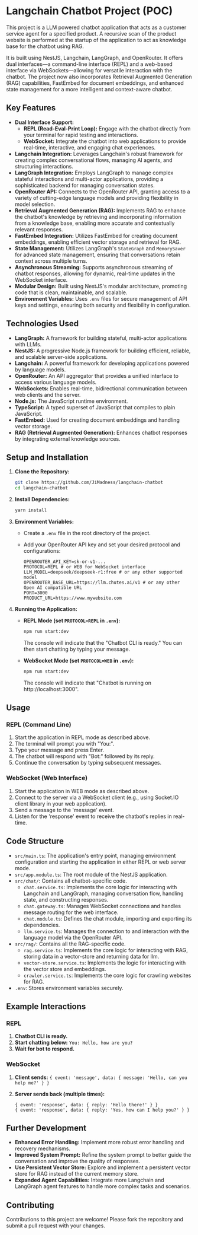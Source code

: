 # Langchain Chatbot Project (POC)

This project is a LLM powered chatbot application that acts as a customer service agent for a specified product.
A recursive scan of the product website is performed at the startup of the application to act as knowledge base for the chatbot using RAG.

It is built using NestJS, Langchain, LangGraph, and OpenRouter. It offers dual interfaces—a command-line interface (REPL) and a web-based interface via WebSockets—allowing for versatile interaction with the chatbot. The project now also incorporates Retrieval Augmented Generation (RAG) capabilities, FastEmbed for document embeddings, and enhanced state management for a more intelligent and context-aware chatbot.

## Key Features

-   **Dual Interface Support:**
    -   **REPL (Read-Eval-Print Loop):** Engage with the chatbot directly from your terminal for rapid testing and interactions.
    -   **WebSocket:** Integrate the chatbot into web applications to provide real-time, interactive, and engaging chat experiences.
-   **Langchain Integration:** Leverages Langchain's robust framework for creating complex conversational flows, managing AI agents, and structuring interactions.
-   **LangGraph Integration:** Employs LangGraph to manage complex stateful interactions and multi-actor applications, providing a sophisticated backend for managing conversation states.
-   **OpenRouter API:** Connects to the OpenRouter API, granting access to a variety of cutting-edge language models and providing flexibility in model selection.
-   **Retrieval Augmented Generation (RAG):** Implements RAG to enhance the chatbot's knowledge by retrieving and incorporating information from a knowledge base, enabling more accurate and contextually relevant responses.
-   **FastEmbed Integration:** Utilizes FastEmbed for creating document embeddings, enabling efficient vector storage and retrieval for RAG.
-   **State Management:** Utilizes LangGraph's `StateGraph` and `MemorySaver` for advanced state management, ensuring that conversations retain context across multiple turns.
-   **Asynchronous Streaming:** Supports asynchronous streaming of chatbot responses, allowing for dynamic, real-time updates in the WebSocket interface.
-   **Modular Design:** Built using NestJS's modular architecture, promoting code that is clean, maintainable, and scalable.
-   **Environment Variables:** Uses `.env` files for secure management of API keys and settings, ensuring both security and flexibility in configuration.

## Technologies Used

-   **LangGraph:** A framework for building stateful, multi-actor applications with LLMs.
-   **NestJS:** A progressive Node.js framework for building efficient, reliable, and scalable server-side applications.
-   **Langchain:** A powerful framework for developing applications powered by language models.
-   **OpenRouter:** An API aggregator that provides a unified interface to access various language models.
-   **WebSockets:** Enables real-time, bidirectional communication between web clients and the server.
-   **Node.js:** The JavaScript runtime environment.
-   **TypeScript:** A typed superset of JavaScript that compiles to plain JavaScript.
-   **FastEmbed:** Used for creating document embeddings and handling vector storage.
-   **RAG (Retrieval Augmented Generation):** Enhances chatbot responses by integrating external knowledge sources.

## Setup and Installation

1.  **Clone the Repository:**

    ```bash
    git clone https://github.com/JiMadness/langchain-chatbot
    cd langchain-chatbot
    ```

2.  **Install Dependencies:**

    ```bash
    yarn install
    ```

3.  **Environment Variables:**

    -   Create a `.env` file in the root directory of the project.
    -   Add your OpenRouter API key and set your desired protocol and configurations:

        ```
        OPENROUTER_API_KEY=sk-or-v1-...
        PROTOCOL=REPL # or WEB for WebSocket interface
        LLM_MODEL=deepseek/deepseek-r1:free # or any other supported model
        OPENROUTER_BASE_URL=https://llm.chutes.ai/v1 # or any other Open AI compatible URL
        PORT=3000
        PRODUCT_URL=https://www.mywebsite.com
        ```

4.  **Running the Application:**
    -   **REPL Mode (set `PROTOCOL=REPL` in `.env`):**
        ```bash
        npm run start:dev
        ```
        The console will indicate that the "Chatbot CLI is ready." You can then start chatting by typing your message.

    -   **WebSocket Mode (set `PROTOCOL=WEB` in `.env`):**
        ```bash
        npm run start:dev
        ```
        The console will indicate that "Chatbot is running on http://localhost:3000".

## Usage

### REPL (Command Line)

1.  Start the application in REPL mode as described above.
2.  The terminal will prompt you with "You:".
3.  Type your message and press Enter.
4.  The chatbot will respond with "Bot:" followed by its reply.
5.  Continue the conversation by typing subsequent messages.

### WebSocket (Web Interface)

1.  Start the application in WEB mode as described above.
2.  Connect to the server via a WebSocket client (e.g., using Socket.IO client library in your web application).
3.  Send a message to the 'message' event.
4.  Listen for the 'response' event to receive the chatbot's replies in real-time.

## Code Structure

-   `src/main.ts`: The application's entry point, managing environment configuration and starting the application in either REPL or web server mode.
-   `src/app.module.ts`: The root module of the NestJS application.
-   `src/chat/`: Contains all chatbot-specific code.
    -   `chat.service.ts`: Implements the core logic for interacting with Langchain and LangGraph, managing conversation flow, handling state, and constructing responses.
    -   `chat.gateway.ts`: Manages WebSocket connections and handles message routing for the web interface.
    -   `chat.module.ts`: Defines the chat module, importing and exporting its dependencies.
    -   `llm.service.ts`: Manages the connection to and interaction with the language model via the OpenRouter API.
- `src/rag/`: Contains all the RAG-specific code.
    - `rag.service.ts`: Implements the core logic for interacting with RAG, storing data in a vector-store and returning data for llm.
    - `vector-store.service.ts`: Implements the logic for interacting with the vector store and embeddings.
    - `crawler.service.ts`: Implements the core logic for crawling websites for RAG.
-   `.env`: Stores environment variables securely.

## Example Interactions

### REPL

1.  **Chatbot CLI is ready.**
2.  **Start chatting below:** `You: Hello, how are you?`
3.  **Wait for bot to respond.**

### WebSocket

1.  **Client sends:**
    `{ event: 'message', data: { message: 'Hello, can you help me?' } }`
2.  **Server sends back (multiple times):**

    ```
    { event: 'response', data: { reply: 'Hello there!' } }
    { event: 'response', data: { reply: 'Yes, how can I help you?' } }
    ```

## Further Development

-   **Enhanced Error Handling:** Implement more robust error handling and recovery mechanisms.
-   **Improved System Prompt:** Refine the system prompt to better guide the conversation and improve the quality of responses.
-   **Use Persistent Vector Store:** Explore and implement a persistent vector store for RAG instead of the current memory store.
-   **Expanded Agent Capabilities:** Integrate more Langchain and LangGraph agent features to handle more complex tasks and scenarios.

## Contributing

Contributions to this project are welcome! Please fork the repository and submit a pull request with your changes.

